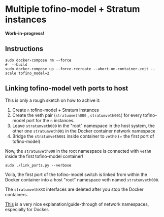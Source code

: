 # Multiple tofino-model + Stratum instances 

**Work-in-progress!**

## Instructions

```
sudo docker-compose rm --force
#  --build
sudo docker-compose up --force-recreate --abort-on-container-exit --scale tofino_model=2
```

## Linking tofino-model veth ports to host

This is only a rough sketch on how to achive it:
1) Create `n` tofino-model + Stratum instances
1) Create the veth pair (`stratumveth000` , `stratumveth001`) for every tofino-model port for the `n` instances.
1) Leave `stratumveth000` in the "root" namespace in the host system, the other one `stratumveth001` in the Docker container network namespace
1) Bridge the `stratumveth001` inside container to `veth0` (= the first port of tofino-model)

Now, the `stratumveth000` in the root namespace is connected with `veth0` inside the first tofino-model container!

```
sudo ./link_ports.py --verbose
```

Voilá, the first port of the tofino-model switch is linked from within the Docker container into a host "root" namespace veth named `stratumveth000`.

The `stratumvethXXX` interfaces are deleted after you stop the Docker containers.

[This](https://dev.to/polarbit/how-docker-container-networking-works-mimic-it-using-linux-network-namespaces-9mj) is a very nice explanation/guide-through of network namespaces, especially for Docker.
